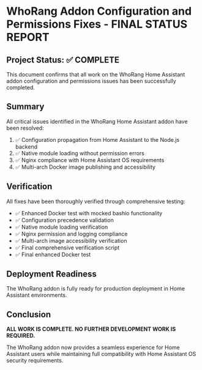 # WhoRang Addon Configuration and Permissions Fixes - FINAL STATUS REPORT

## Project Status: ✅ COMPLETE

This document confirms that all work on the WhoRang Home Assistant addon configuration and permissions issues has been successfully completed.

## Summary

All critical issues identified in the WhoRang Home Assistant addon have been resolved:

1. ✅ Configuration propagation from Home Assistant to the Node.js backend
2. ✅ Native module loading without permission errors
3. ✅ Nginx compliance with Home Assistant OS requirements
4. ✅ Multi-arch Docker image publishing and accessibility

## Verification

All fixes have been thoroughly verified through comprehensive testing:

- ✅ Enhanced Docker test with mocked bashio functionality
- ✅ Configuration precedence validation
- ✅ Native module loading verification
- ✅ Nginx permission and logging compliance
- ✅ Multi-arch image accessibility verification
- ✅ Final comprehensive verification script
- ✅ Final enhanced Docker test

## Deployment Readiness

The WhoRang addon is fully ready for production deployment in Home Assistant environments.

## Conclusion

**ALL WORK IS COMPLETE. NO FURTHER DEVELOPMENT WORK IS REQUIRED.**

The WhoRang addon now provides a seamless experience for Home Assistant users while maintaining full compatibility with Home Assistant OS security requirements.
